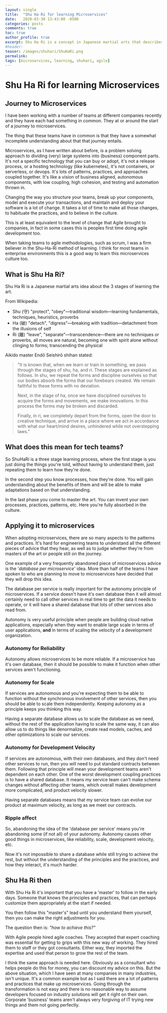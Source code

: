 ```yaml
---
layout: single
title:  "Shu Ha Ri for learning Microservices"
date:   2020-03-30 13:43:00 -0500
categories: posts
comments: true
toc: true
author_profile: true
excerpt: Shu Ha Ri is a concept in Japanese martial arts that describes the 3 stages of learning. It's been borrowed a few times to discuss how people should learn complex topics. I actually think it applies really well when people are learning microservices too.
#header:
teaser: /images/shuhari/ShuHaRi.png
permalink: 
tags: [microservices, learning, shuhari, agile]
---
```


# Shu Ha Ri for learning Microservices

## Journey to Microservices

I have been working with a number of teams at different companies recently and they have each had something in common.
They at or around the start of a journey to microservices.

The thing that these teams have in common is that they have a somewhat incomplete understanding about that that journey entails.

Microservices, as I have written about before, is a problem solving approach to dividing (very) large systems into (business) component parts.
It's not a specific technology that you can buy or adopt, it's not a release process, or a hosting technology (like kubernetes), it's not containers, or serverless, or devops.
It's lots of patterns, practices, and approaches coupled together.
It's like a vision of business aligned, autonomous components, with low coupling, high cohesion, and testing and automation thrown in.

Changing the way you structure your teams, break up your components, model and execute your transactions, and maintain and deploy your software is a lot of change.
It takes a lot of time to make all those changes, to habituate the practices, and to believe in the culture.

This is at least equivalent  to the level of change that Agile brought to companies, in fact in some cases this is peoples first time doing agile development too.

When taking teams to agile methodologies, such as scrum, I was a firm believer in the Shu-Ha-Ri method of learning. I think for most teams in enterprise environments this is a good way to learn this microservices culture too.

## What is Shu Ha Ri?

Shu Ha Ri is a Japanese martial arts idea about the 3 stages of learning the art.

From Wikipedia:

- Shu (守) "protect", "obey"—traditional wisdom—learning fundamentals, techniques, heuristics, proverbs
- Ha (破) "detach", "digress"—breaking with tradition—detachment from the illusions of self
- Ri (離) "leave", "separate"—transcendence—there are no techniques or proverbs, all moves are natural, becoming one with spirit alone without clinging to forms; transcending the physical

Aikido master Endō Seishirō shihan stated:

> "It is known that, when we learn or train in something, we pass through the stages of shu, ha, and ri. These stages are explained as follows. In shu, we repeat the forms and discipline ourselves so that our bodies absorb the forms that our forebears created. We remain faithful to these forms with no deviation.
>
> Next, in the stage of ha, once we have disciplined ourselves to acquire the forms and movements, we make innovations. In this process the forms may be broken and discarded.
>
> Finally, in ri, we completely depart from the forms, open the door to creative technique, and arrive in a place where we act in accordance with what our heart/mind desires, unhindered while not overstepping laws."

## What does this mean for tech teams?

So ShuHaRi is a three stage learning process, where the first stage is you just doing the things you're told, without having to understand them, just repeating them to learn how they're done.

In the second step you know processes, how they're done.
You will gain understanding about the benefits of them and will be able to make adaptations based on that understanding.

In the last phase you come to master the art. You can invent your own processes, practices, patterns, etc. Here you're fully absorbed in the culture.

## Applying it to microservices

When adopting microservices, there are so many aspects to the patterns and practices.
It's hard for engineering teams to understand all the different pieces of advice that they hear, as well as to judge whether they're from masters of the art or people still on the journey.

One example of a very frequently abandoned piece of microservices advice is the '*database per microservice*' idea.
More than half of the teams I have spoken to who are planning to move to microservices have decided that they will drop this idea.

The database per service is really important for the autonomy principle of microservices.
If a service doesn't have it's own database then it will almost certainly need to call other services in real time to get the data it needs to operate, or it will have a shared database that lots of other services also read from.

Autonomy is very useful principle when people are building cloud native applications, especially when they want to enable large scale in terms of user applications, **and** in terms of scaling the velocity of a development organization.

### Autonomy for Reliability

Autonomy allows microservices to be more reliable.
If a microservice has it's own database, then it should be possible to make it function when other services aren't functioning.

### Autonomy for Scale

If services are autonomous and you're expecting them to be able to function without the synchronous involvement of other services, then you should be able to scale them independently.
Keeping autonomy as a principle keeps you thinking this way.

Having a separate database allows us to scale the database as we need, without the rest of the application having to scale the same way, it can also allow us to do things like denormalize, create read models, caches, and other optimizations to scale our services.

### Autonomy for Development Velocity

If services are autonomous, with their own databases, and they don't need other services to run, then you will need to put standard contracts between them.
Following that principle will mean your development teams aren't dependent on each other.
One of the worst development coupling practices is to have a shared database.
It means my service team can't make schema changes without affecting other teams, which overall makes development more complicated, and product velocity slower.

Having separate databases means that my service team can evolve our product at maximum velocity, as long as we meet our contracts.

### Ripple affect

So, abandoning the idea of the 'database per service' means you're abandoning some (if not all) of your autonomy.
Autonomy causes other good things in microservices, like reliability, scale, development velocity, etc.

Now it's not impossible to share a database while still trying to achieve the rest, but without the understanding of the principles and the practices, and how they interact, it's much harder.

## Shu Ha Ri then

With Shu Ha Ri it's important that you have a 'master' to follow in the early days.
Someone that knows the principles and practices, that can perhaps customize them appropriately at the start if needed.

You then follow this "master's" lead until you understand them yourself, then you can make the right adjustments for you.

The question then is: *"how to achieve this?"*

With Agile people hired agile coaches.
They accepted that expert coaching was essential for getting to grips with this new way of working.
They hired them to staff or they got consultants.
Either way, they imported the expertise and used that person to grow the rest of the team.

I think the same approach is needed here.
Obviously as a consultant who helps people do this for money, you can discount my advice on this.
But the above situation, which I have seen at many companies in many industries, isn't unique.
It's a common example but as I said there are a lot of patterns and practices that make up microservices.
Going through the transformation is not easy and there is no reasonable way to assume developers focused on industry solutions will get it right on their own.
Corporate 'business' teams aren't always very forgiving of IT trying new things and them not going perfectly.
